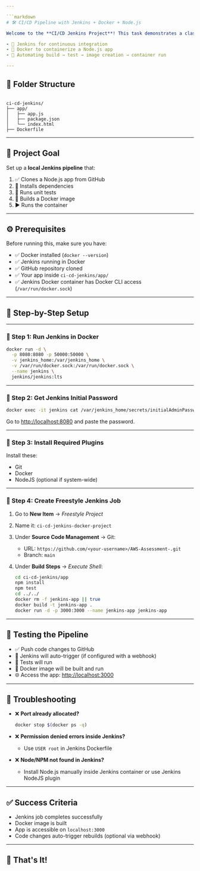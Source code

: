 ```yaml
---

```markdown
# 🛠️ CI/CD Pipeline with Jenkins + Docker + Node.js

Welcome to the **CI/CD Jenkins Project**! This task demonstrates a classic DevOps setup using:

- 🧪 Jenkins for continuous integration
- 🐳 Docker to containerize a Node.js app
- 🔄 Automating build → test → image creation → container run

---
```


## 📁 Folder Structure

```

ci-cd-jenkins/
├── app/
│   ├── app.js
│   ├── package.json
│   └── index.html
├── Dockerfile

````

---

## 🚀 Project Goal

Set up a **local Jenkins pipeline** that:

1. ✅ Clones a Node.js app from GitHub
2. 🔧 Installs dependencies
3. 🧪 Runs unit tests
4. 🐳 Builds a Docker image
5. ▶️ Runs the container

---

## ⚙️ Prerequisites

Before running this, make sure you have:

- ✅ Docker installed (`docker --version`)
- ✅ Jenkins running in Docker
- ✅ GitHub repository cloned
- ✅ Your app inside `ci-cd-jenkins/app/`
- ✅ Jenkins Docker container has Docker CLI access (`/var/run/docker.sock`)

---

## 🧰 Step-by-Step Setup

---

### 🐳 Step 1: Run Jenkins in Docker

```bash
docker run -d \
  -p 8080:8080 -p 50000:50000 \
  -v jenkins_home:/var/jenkins_home \
  -v /var/run/docker.sock:/var/run/docker.sock \
  --name jenkins \
  jenkins/jenkins:lts
````

---

### 🔑 Step 2: Get Jenkins Initial Password

```bash
docker exec -it jenkins cat /var/jenkins_home/secrets/initialAdminPassword
```

Go to [http://localhost:8080](http://localhost:8080) and paste the password.

---

### 🔌 Step 3: Install Required Plugins

Install these:

* Git
* Docker
* NodeJS (optional if system-wide)

---

### 👷 Step 4: Create Freestyle Jenkins Job

1. Go to **New Item** → *Freestyle Project*
2. Name it: `ci-cd-jenkins-docker-project`
3. Under **Source Code Management** → Git:

   * URL: `https://github.com/<your-username>/AWS-Assessment-.git`
   * Branch: `main`
4. Under **Build Steps** → *Execute Shell*:

   ```bash
   cd ci-cd-jenkins/app
   npm install
   npm test
   cd ../../
   docker rm -f jenkins-app || true
   docker build -t jenkins-app .
   docker run -d -p 3000:3000 --name jenkins-app jenkins-app
   ```

---

## 🧪 Testing the Pipeline

* ✅ Push code changes to GitHub
* 🔄 Jenkins will auto-trigger (if configured with a webhook)
* 🧪 Tests will run
* 🐳 Docker image will be built and run
* 🌐 Access the app: [http://localhost:3000](http://localhost:3000)

---

## 🐞 Troubleshooting

* ❌ **Port already allocated?**

  ```bash
  docker stop $(docker ps -q)
  ```
* ❌ **Permission denied errors inside Jenkins?**

  * Use `USER root` in Jenkins Dockerfile
* ❌ **Node/NPM not found in Jenkins?**

  * Install Node.js manually inside Jenkins container or use Jenkins NodeJS plugin

---

## ✅ Success Criteria

* Jenkins job completes successfully
* Docker image is built
* App is accessible on `localhost:3000`
* Code changes auto-trigger rebuilds (optional via webhook)

---

## 🎉 That's It!
